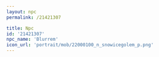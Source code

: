 ```yaml
---
layout: npc
permalink: /21421307

title: Npc
id: '21421307'
npc_name: 'Blurrem'
icon_url: 'portrait/mob/22000100_n_snowicegolem_p.png'
---
```

